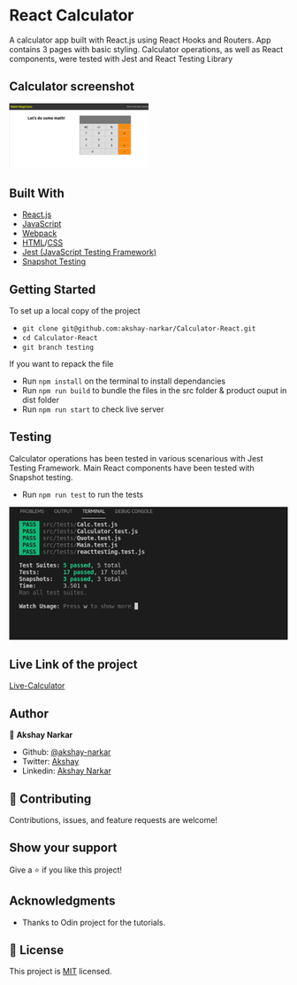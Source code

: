 # React Calculator

A calculator app built with React.js using React Hooks and Routers. App contains 3 pages with basic styling. Calculator operations, as well as React components, were tested with Jest and React Testing Library

## Calculator screenshot

<img src="./calc.png" width = "50%" >

## Built With

- [React.js](https://reactjs.org/)
- [JavaScript](https://www.javascript.com/)
- [Webpack](https://webpack.js.org/)
- [HTML](https://html.spec.whatwg.org/)/[CSS](https://www.w3.org/TR/CSS/#css)
- [Jest (JavaScript Testing Framework)](https://jestjs.io/)
- [Snapshot Testing](https://reactjs.org/docs/testing-recipes.html)

## Getting Started

To set up a local copy of the project

- `git clone git@github.com:akshay-narkar/Calculator-React.git`
- `cd Calculator-React`
- `git branch testing`

If you want to repack the file

- Run `npm install` on the terminal to install dependancies
- Run `npm run build` to bundle the files in the src folder & product ouput in dist folder
- Run `npm run start` to check live server

## Testing

Calculator operations has been tested in various scenarious with Jest Testing Framework.
Main React components have been tested with Snapshot testing.

- Run `npm run test` to run the tests

<img src="./test.png">

## Live Link of the project

[Live-Calculator](https://calculator-react-microakshay.herokuapp.com/)

## Author

👤 **Akshay Narkar**

- Github: [@akshay-narkar](https://github.com/akshay-narkar)
- Twitter: [Akshay](https://www.twitter.com/akidoit)
- Linkedin: [Akshay Narkar](https://www.linkedin.com/in/akshaynarkar25/)

## 🤝 Contributing

Contributions, issues, and feature requests are welcome!

## Show your support

Give a ⭐️ if you like this project!

## Acknowledgments

- Thanks to Odin project for the tutorials.

## 📝 License

This project is [MIT](LICENSE) licensed.
